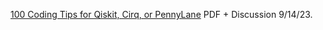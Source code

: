 [100 Coding Tips for Qiskit, Cirq, or PennyLane](https://www.chemicalqdevice.com/100-coding-tips-for-qiskit-cirq-or-pennylane-a-special-event) PDF + Discussion 9/14/23.

